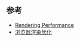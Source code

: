 
## 参考

- [Rendering Performance](https://web.dev/rendering-performance/)
- [浏览器渲染优化](https://github.com/hushicai/hushicai.github.io/issues/3)
